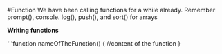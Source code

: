 #Function
We have been calling functions for a while already. Remember prompt(), console.
 log(), push(), and sort() for arrays

 **Writing functions**

 '''function nameOfTheFunction() {
 //content of the function
 }
